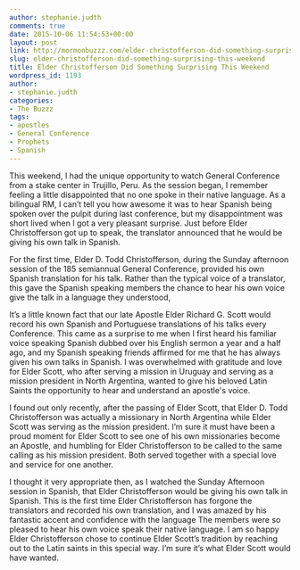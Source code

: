 ```yaml
---
author: stephanie.judth
comments: true
date: 2015-10-06 11:54:53+00:00
layout: post
link: http://mormonbuzzz.com/elder-christofferson-did-something-surprising-this-weekend/
slug: elder-christofferson-did-something-surprising-this-weekend
title: Elder Christofferson Did Something Surprising This Weekend
wordpress_id: 1193
author:
- stephanie.judth
categories:
- The Buzzz
tags:
- apostles
- General Conference
- Prophets
- Spanish
---
```


This weekend, I had the unique opportunity to watch General Conference from a stake center in Trujillo, Peru. As the session began, I remember feeling a little disappointed that no one spoke in their native language. As a bilingual RM, I can’t tell you how awesome it was to hear Spanish being spoken over the pulpit during last conference, but my disappointment was short lived when I got a very pleasant surprise. Just before Elder Christofferson got up to speak, the translator announced that he would be giving his own talk in Spanish. 

For the first time, Elder D. Todd Christofferson, during the Sunday afternoon session of the 185 semiannual General Conference, provided his own Spanish translation for his talk. Rather than the typical voice of a translator, this gave the Spanish speaking members the chance to hear his own voice give the talk in a language they understood, 

It’s a little known fact that our late Apostle Elder Richard G. Scott would record his own Spanish and Portuguese translations of his talks every Conference. This came as a surprise to me when I first heard his familiar voice speaking Spanish dubbed over his English sermon a year and a half ago, and my Spanish speaking friends affirmed for me that he has always given his own talks in Spanish. I was overwhelmed with gratitude and love for Elder Scott, who after serving a mission in Uruguay and serving as a mission president in North Argentina, wanted to give his beloved Latin Saints the opportunity to hear and understand an apostle's voice. 

I found out only recently, after the passing of Elder Scott, that Elder D. Todd Christofferson was actually a missionary in North Argentina while Elder Scott was serving as the mission president. I’m sure it must have been a proud moment for Elder Scott to see one of his own missionaries become an Apostle, and humbling for Elder Christofferson to be called to the same calling as his mission president. Both served together with a special love and service for one another.

I thought it very appropriate then, as I watched the Sunday Afternoon session in Spanish, that Elder Christofferson would be giving his own talk in Spanish. This is the first time Elder Christofferson has forgone the translators and recorded his own translation, and I was amazed by his fantastic accent and confidence with the language The members were so pleased to hear his own voice speak their native language. I am so happy Elder Christofferson chose to continue Elder Scott’s tradition by reaching out to the Latin saints in this special way. I’m sure it’s what Elder Scott would have wanted. 
